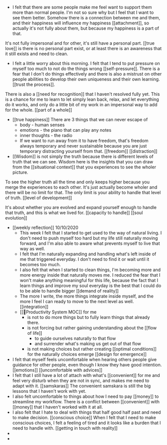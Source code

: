- I felt that there are some people make me feel want to support them more than normal people. I'm not so sure why but I feel that I want to see them better. Somehow there is a connection between me and them, and their happiness will influence my happiness [[attachment]], so actually it's not fully about them, but because my happiness is a part of that. 

It's not fully impersonal and for other, it's still have a personal part. [[true love]] is there is no personal part exist, or at least there is an awareness that it still exists and need to clean.
- I felt a little worry about this morning. I felt that I tend to put pressure on myself too much to not do the things wrong [[self-pressure]]. There is a fear that I don't do things effectively and there is also a mistrust on other people abilities to develop their own uniqueness and their own learning. [[trust the process]]. 

There is also a [[need for recognition]] that I haven't resolved fully yet. This is a chance for me to learn to let simply lean back, relax, and let everything do it works, and only do a little bit of my work in an impersonal way to add for the whole. [[part of a whole]]
- [[true happiness]] There are 3 things that we can never escape of
    - body - human senses
    - emotions - the piano that can play any notes
    - inner thoughts - the radio 
    - If we want to run away from it to have freedom, that's freedom always temporary and never sustainable because you are just temporary distracting yourself from that. [[freedom]] [[distraction]]
- [[Wisdom]] is not simply the truth because there is different levels of truth that we can see. Wisdom here is the insights that you can draw from the [[situational context]] that you experiences to see the wholer picture. 

To see the higher truth all the time and only keeps higher because you merge the experiences to each other. It's just actually become wholer and there will be no limit for that. The only limit is your ability to handle that level of truth. [[level of development]] 

It's about whether you are evolved and expand yourself enough to handle that truth, and this is what we lived for. [[capacity to handle]] [[soul evolution]]
- [[weekly reflection]] 10/10/2020
    - This week I felt that I started to get used to the way of natural living. I don't need to push myself too hard but my life still naturally moving forward, and I'm also able to aware what prevents myself to live that way as well. 
    - I felt that I'm naturally expanding and handling what's left inside of me that triggered everyday. I don't need to find it or wait until it becomes too much. 
    - I also felt that when I started to clean things, I'm becoming more and more energy inside that naturally moves me. I reduced the fear that I won't make anything meaningful for this life, because the fact that I learn things and improve my soul everyday is the best that I could do to be able to handle bigger [[demand of reality]]
    - The more I write, the more things integrate inside myself, and the more I feel I can ready to move to the next level as well. [[integration]]
    - [[🧭Productivity System MOC]] for me 
        - is not to do more things but to fully learn things that already there. 
        - is not forcing but rather gaining understanding about the [[flow of life]] 
            - to guide ourselves naturally to that flow
            - and surrender what's making us get out of that flow
        - is not making choices but rather creating [[optimal conditions]] for the naturally choices emerge [[design for emergence]]
- I felt that myself feels uncomfortable when hearing others people give guidance for other people, even though I know they have good intention. [[emotions]] [[uncomfortable with advices]]
- I felt that I still have a lot of attach with what's [[convenient]] for me and feel very disturb when they are not in sync, and makes me need to adapt with it. [[samskaras]] The convenient samskara is still the big lessons that I haven't work with yet.
- I also felt uncomfortable to things about how I need to pay [[money]] to streamline my workflow. There is a conflict between [[convenient]] with [[money]] that I haven't worked with it at all.
- I also felt that I hate to deal with things that half good half past and need to make decision. [[conscious choice]] When I felt that I need to make conscious choices, I felt a feeling of tired and it looks like a burden that I need to handle with. [[getting in touch with reality]]
- 
- 
